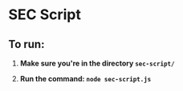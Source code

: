 # SEC Script

## To run:

1. **Make sure you're in the directory `sec-script/`**

2. **Run the command: `node sec-script.js`**
